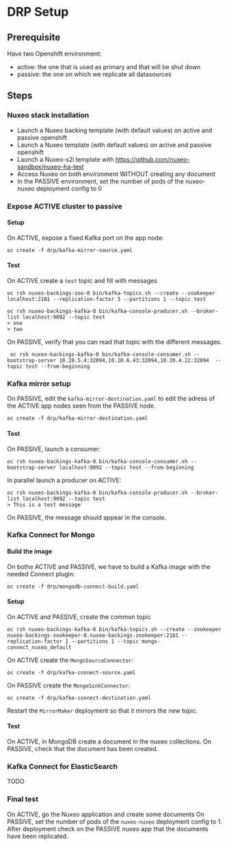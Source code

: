# DRP Setup


## Prerequisite

Have two Openshift environment:

 - active: the one that is used as primary and that will be shut down
 - passive: the one on which we replicate all datasources

## Steps

### Nuxeo stack installation

- Launch a Nuxeo backing template (with default values) on active and passive openshift
- Launch a Nuxeo template (with default values) on active and passive openshift
- Launch a Nuxeo-s2i template with https://github.com/nuxeo-sandbox/nuxeo-ha-test
- Access Nuxeo on both environment WITHOUT creating any document
- In the PASSIVE environment, set the number of pods of the nuxeo-nuxeo deployment config to 0

### Expose ACTIVE cluster to passive

#### Setup 

On ACTIVE, expose a fixed Kafka port on the app node:

    oc create -f drp/kafka-mirror-source.yaml

#### Test

On ACTIVE create a `test` topic and fill with messages

    oc rsh nuxeo-backings-zoo-0 bin/kafka-topics.sh --create --zookeeper localhost:2181 --replication-factor 3 --partitions 1 --topic test

    oc rsh nuxeo-backings-kafka-0 bin/kafka-console-producer.sh --broker-list localhost:9092 --topic test
    > one
    > two

On PASSIVE, verify that you can read that topic with the different messages.

     oc rsh nuxeo-backings-kafka-0 bin/kafka-console-consumer.sh --bootstrap-server 10.20.5.4:32094,10.20.6.43:32094,10.20.4.22:32094  --topic test --from-beginning



### Kafka mirror setup

On PASSIVE, edit the `kafka-mirror-destination.yaml` to edit the adress of the ACTIVE app nodes seen from the PASSIVE node.

    oc create -f drp/kafka-mirror-destination.yaml

#### Test

On PASSIVE, launch a consumer:

    oc rsh nuxeo-backings-kafka-0 bin/kafka-console-consumer.sh --bootstrap-server localhost:9092 --topic test --from-beginning

In parallel launch a producer on ACTIVE:

    oc rsh nuxeo-backings-kafka-0 bin/kafka-console-producer.sh --broker-list localhost:9092 --topic test
    > This is a test message

On PASSIVE, the message should appear in the console.


### Kafka Connect for Mongo

#### Build the image

On bothe ACTIVE and PASSIVE, we have to build a Kafka image with the needed Connect plugin:

    oc create -f drp/mongodb-connect-build.yaml

#### Setup

On ACTIVE and PASSIVE, create the common topic 

    oc rsh nuxeo-backings-kafka-0 bin/kafka-topics.sh --create --zookeeper nuxeo-backings-zookeeper-0.nuxeo-backings-zookeeper:2181 --replication-factor 1 --partitions 1 --topic mongo-connect_nuxeo_default

On ACTIVE create the `MongoSourceConnector`:

    oc create -f drp/kafka-connect-source.yaml

On PASSIVE create the `MongoSinkConnector`:

    oc create -f drp/kafka-connect-destination.yaml


Restart the `MirrorMaker` deployment so that it mirrors the new topic.



#### Test

On ACTIVE, in MongoDB create a document in the nuxeo collections.
On PASSIVE, check that the document has been created.

### Kafka Connect for ElasticSearch

TODO

### Final test

On ACTIVE, go the Nuxeo application and create some documents
On PASSIVE, set the number of pods of the `nuxeo-nuxeo` deployment config to 1. After deployment check on the PASSIVE nuxeo app that the documents have been replicated.

